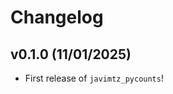 # Changelog

<!--next-version-placeholder-->

## v0.1.0 (11/01/2025)

- First release of `javimtz_pycounts`!